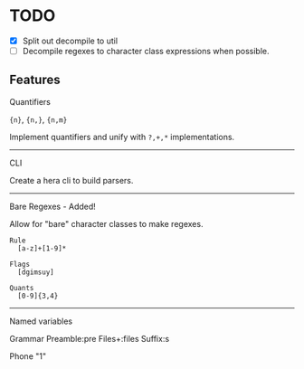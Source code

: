 TODO
====

- [x] Split out decompile to util
- [ ] Decompile regexes to character class expressions when possible.

Features
--------

Quantifiers

`{n}`, `{n,}`, `{n,m}`

Implement quantifiers and unify with `?,+,*` implementations.

---

CLI

Create a hera cli to build parsers.

---

Bare Regexes - Added!

Allow for "bare" character classes to make regexes.

```hera
Rule
  [a-z]+[1-9]*

Flags
  [dgimsuy]

Quants
  [0-9]{3,4}
```

---

Named variables

Grammar
  Preamble:pre Files+:files Suffix:s

Phone
  "1"
